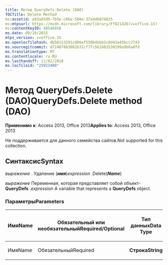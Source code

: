 ```yaml
---
title: Метод QueryDefs.Delete (DAO)
TOCTitle: Delete Method
ms:assetid: a93a93d9-7b5e-c8be-588e-37addb076025
ms:mtpsurl: https://msdn.microsoft.com/library/Ff821426(v=office.15)
ms:contentKeyID: 48546918
ms.date: 09/18/2015
mtps_version: v=office.15
ms.openlocfilehash: db56113291cd06ef550b4bbb2c8d43a45bcc2743
ms.sourcegitcommit: d7248f803002b31cf7fc561b03530199a9b0a8fd
ms.translationtype: MT
ms.contentlocale: ru-RU
ms.lasthandoff: 11/02/2018
ms.locfileid: "25923408"
---
```

# <a name="querydefsdelete-method-dao"></a><span data-ttu-id="2a4d4-102">Метод QueryDefs.Delete (DAO)</span><span class="sxs-lookup"><span data-stu-id="2a4d4-102">QueryDefs.Delete method (DAO)</span></span>


<span data-ttu-id="2a4d4-103">**Применимо к**: Access 2013, Office 2013</span><span class="sxs-lookup"><span data-stu-id="2a4d4-103">**Applies to**: Access 2013, Office 2013</span></span>

<span data-ttu-id="2a4d4-104">Не поддерживается для данного семейства сайтов.</span><span class="sxs-lookup"><span data-stu-id="2a4d4-104">Not supported for this collection.</span></span>

## <a name="syntax"></a><span data-ttu-id="2a4d4-105">Синтаксис</span><span class="sxs-lookup"><span data-stu-id="2a4d4-105">Syntax</span></span>

<span data-ttu-id="2a4d4-106">*выражение* . Удаление (***имя***)</span><span class="sxs-lookup"><span data-stu-id="2a4d4-106">*expression* .Delete(***Name***)</span></span>

<span data-ttu-id="2a4d4-107">*выражение* Переменная, которая представляет собой объект- **QueryDefs** .</span><span class="sxs-lookup"><span data-stu-id="2a4d4-107">*expression* A variable that represents a **QueryDefs** object.</span></span>

### <a name="parameters"></a><span data-ttu-id="2a4d4-108">Параметры</span><span class="sxs-lookup"><span data-stu-id="2a4d4-108">Parameters</span></span>

<table>
<colgroup>
<col style="width: 25%" />
<col style="width: 25%" />
<col style="width: 25%" />
<col style="width: 25%" />
</colgroup>
<thead>
<tr class="header">
<th><p><span data-ttu-id="2a4d4-109">Имя</span><span class="sxs-lookup"><span data-stu-id="2a4d4-109">Name</span></span></p></th>
<th><p><span data-ttu-id="2a4d4-110">Обязательный или необязательный</span><span class="sxs-lookup"><span data-stu-id="2a4d4-110">Required/Optional</span></span></p></th>
<th><p><span data-ttu-id="2a4d4-111">Тип данных</span><span class="sxs-lookup"><span data-stu-id="2a4d4-111">Data Type</span></span></p></th>
<th><p><span data-ttu-id="2a4d4-112">Описание</span><span class="sxs-lookup"><span data-stu-id="2a4d4-112">Description</span></span></p></th>
</tr>
</thead>
<tbody>
<tr class="odd">
<td><p><span data-ttu-id="2a4d4-113">Имя</span><span class="sxs-lookup"><span data-stu-id="2a4d4-113">Name</span></span></p></td>
<td><p><span data-ttu-id="2a4d4-114">Обязательный</span><span class="sxs-lookup"><span data-stu-id="2a4d4-114">Required</span></span></p></td>
<td><p><span data-ttu-id="2a4d4-115"><strong>Строка</strong></span><span class="sxs-lookup"><span data-stu-id="2a4d4-115"><strong>String</strong></span></span></p></td>
<td><p><span data-ttu-id="2a4d4-116">Н/Д</span><span class="sxs-lookup"><span data-stu-id="2a4d4-116">N/A</span></span></p></td>
</tr>
</tbody>
</table>

